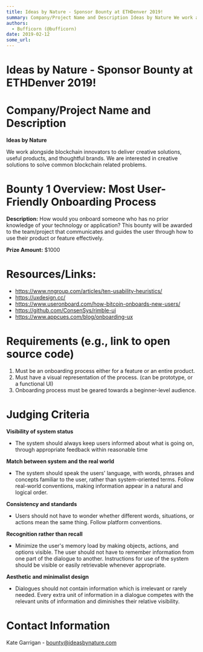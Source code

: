 ```yaml
---
title: Ideas by Nature - Sponsor Bounty at ETHDenver 2019!
summary: Company/Project Name and Description Ideas by Nature We work alongside blockchain innovators to deliver creative solutions, useful products, and thoughtful brands. We are interested in creative solutions to solve common blockchain related problems. Bounty 1 Overview- Most User-Friendly Onboarding Process Description- How would you onboard someone who has no prior knowledge of your technology or application? This bounty will be awarded to the team/project that communicates and guides the user thr
authors:
  - Bufficorn (@bufficorn)
date: 2019-02-12
some_url: 
---
```


# Ideas by Nature - Sponsor Bounty at ETHDenver 2019!

# Company/Project Name and Description

**Ideas by Nature**

We work alongside blockchain innovators to deliver creative solutions, useful products, and thoughtful brands. We are interested in creative solutions to solve common blockchain related problems.

# Bounty 1 Overview: Most User-Friendly Onboarding Process 

**Description:** How would you onboard someone who has no prior knowledge of your technology or application? This bounty will be awarded to the team/project that communicates and guides the user through how to use their product or feature effectively.

**Prize Amount:** $1000

# Resources/Links:
- https://www.nngroup.com/articles/ten-usability-heuristics/
- https://uxdesign.cc/
- https://www.useronboard.com/how-bitcoin-onboards-new-users/
- https://github.com/ConsenSys/rimble-ui
- https://www.appcues.com/blog/onboarding-ux

# Requirements (e.g., link to open source code)

1. Must be an onboarding process either for a feature or an entire product. 
2. Must have a visual representation of the process. (can be prototype, or a functional UI)
3. Onboarding process must be geared towards a beginner-level audience. 

# Judging Criteria

**Visibility of system status**
- The system should always keep users informed about what is going on, through appropriate feedback within reasonable time

**Match between system and the real world**
- The system should speak the users' language, with words, phrases and concepts familiar to the user, rather than system-oriented terms. Follow real-world conventions, making information appear in a natural and logical order.

**Consistency and standards**
- Users should not have to wonder whether different words, situations, or actions mean the same thing. Follow platform conventions.

**Recognition rather than recall**
- Minimize the user's memory load by making objects, actions, and options visible. The user should not have to remember information from one part of the dialogue to another. Instructions for use of the system should be visible or easily retrievable whenever appropriate.

**Aesthetic and minimalist design**
- Dialogues should not contain information which is irrelevant or rarely needed. Every extra unit of information in a dialogue competes with the relevant units of information and diminishes their relative visibility.

# Contact Information

Kate Garrigan - bounty@ideasbynature.com
